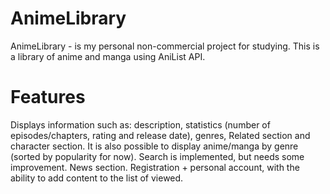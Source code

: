 ﻿# AnimeLibrary
AnimeLibrary - is my personal non-commercial project for studying. This is a library of anime and manga using AniList API.

# Features
Displays information such as: description, statistics (number of episodes/chapters, rating and release date), genres, Related section and character section.
It is also possible to display anime/manga by genre (sorted by popularity for now).
Search is implemented, but needs some improvement.
News section.
Registration + personal account, with the ability to add content to the list of viewed.
